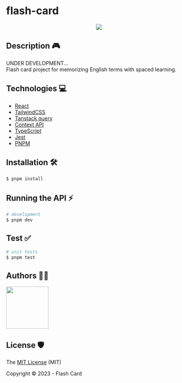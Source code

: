 # flash-card

<p align="center">
<img src="https://images.unsplash.com/photo-1663789049904-a1e1e216c829?ixlib=rb-4.0.3&ixid=M3wxMjA3fDB8MHxwaG90by1wYWdlfHx8fGVufDB8fHx8fA%3D%3D&auto=format&fit=crop&w=869&q=80">
</p>

## Description 🎮
UNDER DEVELOPMENT... <br>
Flash card project for memorizing English terms with spaced learning.

## Technologies 💻
* [React](https://pt-br.legacy.reactjs.org/)
* [TailwindCSS](https://tailwindcss.com/)
* [Tanstack query](https://tanstack.com/query/latest)
* [Context API](https://legacy.reactjs.org/docs/context.html)
* [TypeScript](https://www.typescriptlang.org/)
* [Jest](https://jestjs.io/pt-BR/)
* [PNPM](https://pnpm.io/)

## Installation 🛠️

```bash
$ pnpm install
```

## Running the API ⚡

```bash
# development
$ pnpm dev
```

## Test ✅

```bash
# unit tests
$ pnpm test
```
## Authors 🤵🏽
<img src="https://avatars.githubusercontent.com/u/77061521?v=4" width=115>

## License 🛡️
The [MIT License](https://github.com/RianVitor26/flash-card/blob/main/LICENSE) (MIT)

Copyright :copyright: 2023 - Flash Card

